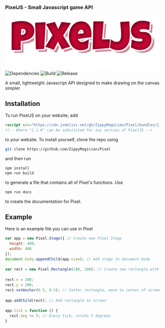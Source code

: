 ### PixelJS - Small Javascript game API

![PixelJS Logo](https://raw.githubusercontent.com/ZippyMagician/Pixel/master/assets/pixeljs.png)
<br>
![Dependencies](https://david-dm.org/ZippyMagician/Pixel/dev-status.svg)
![Build](https://api.travis-ci.org/ZippyMagician/Pixel.svg?branch=master)
![Release](https://img.shields.io/badge/version-v1.5.1-blue.svg)

A small, lightweight Javascript API designed to make drawing on the canvas simpler

## Installation
To run PixelJS on your website, add
```html
<script src="https://cdn.jsdelivr.net/gh/ZippyMagician/Pixel/bundles/1.1.0/Pixel.min.js"></script>
<!-- Where "1.1.0" can be subsituted for any version of PixelJS -->
```
to your website. To install yourself, clone the repo using
```sh
git clone https://github.com/ZippyMagician/Pixel
```
and then run
```sh
npm install
npm run build
```
to generate a file that contains all of Pixel's functions. Use
```sh
npm run docs
```
to create the documentation for Pixel.

## Example
Here is an example file you can use in Pixel
```js
var app = new Pixel.Stage({ // Create new Pixel Stage
  height: 400,
  width: 400
});
document.body.appendChild(app.view); // Add stage to document body

var rect = new Pixel.Rectangle(100, 100); // Create new rectangle with width and height of 100

rect.x = 200;
rect.y = 200;
rect.setAnchor(0.5, 0.5); // Center rectangle, move to center of screen

app.addChild(rect); // Add rectangle to screen

app.tick = function () {
  rect.deg += 5; // Every tick, rotate 5 degrees
}
```
